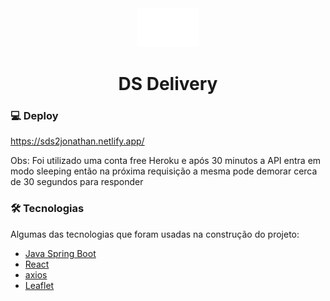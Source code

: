 <div align="center">
    <img src="./front-web/src/Navbar/logo.svg">
    <h1 align="center">DS Delivery</h1>
</div>

### 💻 Deploy

https://sds2jonathan.netlify.app/

Obs: Foi utilizado uma conta free Heroku e após 30 minutos a API entra em modo sleeping então na próxima requisição a mesma pode demorar cerca de 30 segundos para responder

### 🛠 Tecnologias

Algumas das tecnologias que foram usadas na construção do projeto:

- [Java Spring Boot](https://spring.io/projects/spring-boot)
- [React](https://pt-br.reactjs.org/)
- [axios](https://github.com/axios/axios)
- [Leaflet](https://leafletjs.com/)


